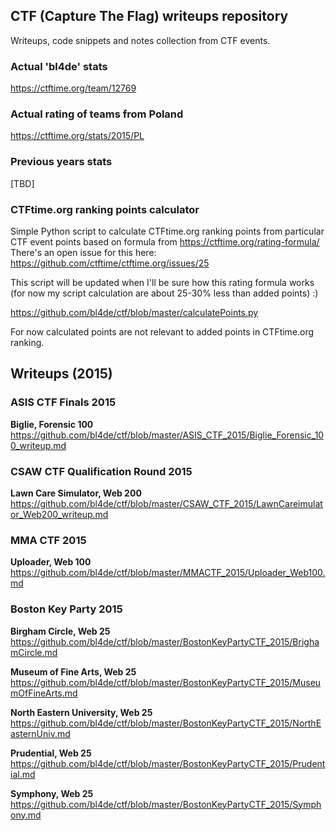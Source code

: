 ## CTF (Capture The Flag) writeups repository

Writeups, code snippets and notes collection from CTF events.

### Actual 'bl4de' stats
https://ctftime.org/team/12769

### Actual rating of teams from Poland
https://ctftime.org/stats/2015/PL

### Previous years stats
[TBD]

### CTFtime.org ranking points calculator

Simple Python script to calculate CTFtime.org ranking points from particular CTF event points based on formula from
https://ctftime.org/rating-formula/
There's an open issue for this here:
https://github.com/ctftime/ctftime.org/issues/25

This script will be updated when I'll be sure how this rating formula works (for now my script calculation are about 25-30% less than added points) :)

https://github.com/bl4de/ctf/blob/master/calculatePoints.py

For now calculated points are not relevant to added points in CTFtime.org ranking.

## Writeups (2015)


### ASIS CTF Finals 2015

**Biglie, Forensic 100**
https://github.com/bl4de/ctf/blob/master/ASIS_CTF_2015/Biglie_Forensic_100_writeup.md

### CSAW CTF Qualification Round 2015

**Lawn Care Simulator, Web 200**
https://github.com/bl4de/ctf/blob/master/CSAW_CTF_2015/LawnCareimulator_Web200_writeup.md

### MMA CTF 2015

**Uploader, Web 100**         
https://github.com/bl4de/ctf/blob/master/MMACTF_2015/Uploader_Web100.md

### Boston Key Party 2015

**Birgham Circle, Web 25**         
https://github.com/bl4de/ctf/blob/master/BostonKeyPartyCTF_2015/BrighamCircle.md

**Museum of Fine Arts, Web 25**         
https://github.com/bl4de/ctf/blob/master/BostonKeyPartyCTF_2015/MuseumOfFineArts.md

**North Eastern University, Web 25**        
https://github.com/bl4de/ctf/blob/master/BostonKeyPartyCTF_2015/NorthEasternUniv.md

**Prudential, Web 25**        
https://github.com/bl4de/ctf/blob/master/BostonKeyPartyCTF_2015/Prudential.md

**Symphony, Web 25**          
https://github.com/bl4de/ctf/blob/master/BostonKeyPartyCTF_2015/Symphony.md

